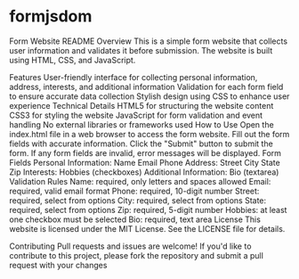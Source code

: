 # formjsdom
Form Website README
Overview
This is a simple form website that collects user information and validates it before submission. The website is built using HTML, CSS, and JavaScript.

Features
User-friendly interface for collecting personal information, address, interests, and additional information
Validation for each form field to ensure accurate data collection
Stylish design using CSS to enhance user experience
Technical Details
HTML5 for structuring the website content
CSS3 for styling the website
JavaScript for form validation and event handling
No external libraries or frameworks used
How to Use
Open the index.html file in a web browser to access the form website.
Fill out the form fields with accurate information.
Click the "Submit" button to submit the form.
If any form fields are invalid, error messages will be displayed.
Form Fields
Personal Information:
Name
Email
Phone
Address:
Street
City
State
Zip
Interests:
Hobbies (checkboxes)
Additional Information:
Bio (textarea)
Validation Rules
Name: required, only letters and spaces allowed
Email: required, valid email format
Phone: required, 10-digit number
Street: required, select from options
City: required, select from options
State: required, select from options
Zip: required, 5-digit number
Hobbies: at least one checkbox must be selected
Bio: required, text area
License
This website is licensed under the MIT License. See the LICENSE file for details.

Contributing
Pull requests and issues are welcome! If you'd like to contribute to this project, please fork the repository and submit a pull request with your changes
